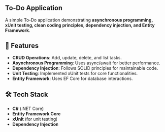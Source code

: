 ## To-Do Application  

A simple  To-Do application demonstrating **asynchronous programming, xUnit testing, clean coding principles, dependency injection, and Entity Framework**.  

## 🚀 Features  
- **CRUD Operations**: Add, update, delete, and list tasks.  
- **Asynchronous Programming**: Uses async/await for better performance.  
- **Dependency Injection**: Follows SOLID principles for maintainable code.  
- **Unit Testing**: Implemented xUnit tests for core functionalities.  
- **Entity Framework**: Uses EF Core for database interactions.  

## 🛠️ Tech Stack  
- **C#** (.NET Core)  
- **Entity Framework Core**  
- **xUnit** (for unit testing)  
- **Dependency Injection**  

